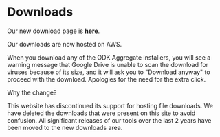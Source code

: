 # Downloads #

Our new download page is <font color='purple'><b><a href='http://opendatakit.org/downloads'>here</a></b></font>.

Our downloads are now hosted on AWS.

When you download any of the ODK Aggregate installers, you will see a warning message that Google Drive is unable to scan the download for viruses because of its size, and it will ask you to "Download anyway" to proceed with the download. Apologies for the need for the extra click.

Why the change?

This website has discontinued its support for hosting file downloads. We have deleted the downloads that were present on this site to avoid confusion. All significant releases of our tools over the last 2 years have been moved to the new downloads area.